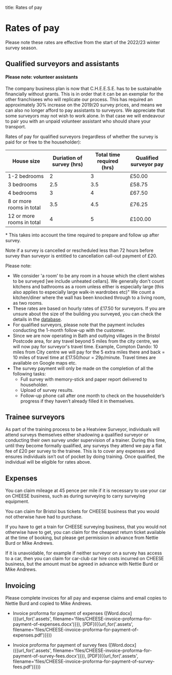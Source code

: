 title: Rates of pay

# Rates of pay

Please note these rates are effective from the start of the 2022/23 winter
survey season.


## Qualified surveyors and assistants

<div class="alert alert-info">

<h4 class="alert-heading">Please note: volunteer assistants</h4>

<p>
The company business plan is now that C.H.E.E.S.E. has to be sustainable
financially without grants. This is in order that it can be an exemplar for the
other franchisees who will replicate our process. This has required an
approximately 30% increase on the 2019/20 survey prices, and means we can also
no longer afford to pay assistants to surveyors. We appreciate that some
surveyors may not wish to work alone. In that case we will endeavour to pair
you with an unpaid volunteer assistant who should share your transport.
</p>

</div>

Rates of pay for qualified surveyors (regardless of whether the survey is paid
for or free to the householder):

<table class="table">
  <thead>
    <tr>
      <th>House size</th>
      <th>Duriation of survey (hrs)</th>
      <th>Total time required (hrs)</th>
      <th>Qualified surveyor pay</th>
    </tr>
  </thead>
  <tbody>
    <tr>
      <td>1-2 bedrooms</td>
      <td>2</td>
      <td>3</td>
      <td>£50.00</td>
    </tr>
    <tr>
      <td>3 bedrooms</td>
      <td>2.5</td>
      <td>3.5</td>
      <td>£58.75</td>
    </tr>
    <tr>
      <td>4 bedrooms</td>
      <td>3</td>
      <td>4</td>
      <td>£67.50</td>
    </tr>
    <tr>
      <td>8 or more rooms in total</td>
      <td>3.5</td>
      <td>4.5</td>
      <td>£76.25</td>
    </tr>
    <tr>
      <td>12 or more rooms in total</td>
      <td>4</td>
      <td>5</td>
      <td>£100.00</td>
    </tr>
  </tbody>
</table>


\* This takes into account the time required to prepare and follow up after survey.

Note if a survey is cancelled or rescheduled less than 72 hours before survey
than surveyor is entitled to cancellation call-out payment of £20. 

Please note:

 - We consider 'a room' to be any room in a house which the client wishes to be
   surveyed [we include unheated cellars].  We generally don't count kitchens
   and bathrooms as a room unless either is especially large (this also applies to
   especially large walk-in wardrobes etc)" We count a kitchen/diner where the
   wall has been knocked through to a living room, as two rooms.
 - These rates are based on hourly rates of £17.50 for surveyors. If you are unsure
   about the size of the building you surveyed, you can check the details in the
  [database](/admin).
 - For qualified surveyors, please note that the payment includes conducting the
   1-month follow-up with the customer.
 - Since we are now operating in Bath and outlying villages in the Bristol
   Postcode area, for any travel beyond 5 miles from the city centre, we will
   now pay for surveyor's travel time. Example, Compton Dando: 10 miles from City centre
   we will pay for the 5 extra miles there and back = 10 miles of travel time at
   £17.50/hour = 29p/minute. Travel times are available on Google maps etc.
 - The survey payment will only be made on the completion of all the following tasks:
    * Full survey with memory-stick and paper report delivered to householder.
    * Upload of survey results.
    * Follow-up phone call after one month to check on the householder’s progress
      if they haven’t already filled it in themselves.

## Trainee surveyors

As part of the training process to be a Heatview Surveyor, individuals will
attend surveys themselves either shadowing a qualified surveyor or conducting
their own survey under supervision of a trainer. During this time, until they
become formally qualified, any surveys they attend we pay a flat fee of £20 per
survey to the trainee. This is to cover any expenses and ensures individuals
isn’t out of pocket by doing training. Once qualified, the individual will be
eligible for rates above.

## Expenses

You can claim mileage at 45 pence per mile if it is necessary to use your car
on CHEESE business, such as during surveying to carry surveying equipment.

You can claim for Bristol bus tickets for CHEESE business that you would not
otherwise have had to purchase.

If you have to get a train for CHEESE surveying business, that you would not
otherwise have to get, you can claim for the cheapest return ticket available
at the time of booking, but please get permission in advance from Nettie Burd
or Mike Andrews.

If it is unavoidable, for example if neither surveyor on a survey has access to
a car, then you can claim for car-club car hire costs incurred on CHEESE
business, but the amount must be agreed in advance with Nettie Burd or Mike
Andrews.

## Invoicing

Please complete invoices for all pay and expense claims and email copies to
Nettie Burd and copied to Mike Andrews.

- Invoice proforma for payment of expenses
  ([Word.docx]({{url_for('.assets', filename='files/CHEESE-invoice-proforma-for-payment-of-expenses.docx')}}),
   [PDF]({{url_for('.assets', filename='files/CHEESE-invoice-proforma-for-payment-of-expenses.pdf')}}))

- Invoice proforma for payment of survey fees
  ([Word.docx]({{url_for('.assets', filename='files/CHEESE-invoice-proforma-for-payment-of-survey-fees.docx')}}),
   [PDF]({{url_for('.assets', filename='files/CHEESE-invoice-proforma-for-payment-of-survey-fees.pdf')}}))
